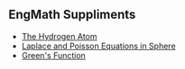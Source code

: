 ## EngMath Suppliments

* [The Hydrogen Atom](https://colab.research.google.com/github/SeoulTechPSE/EngMath/blob/master/supplements/hydrogen.ipynb)
* [Laplace and Poisson Equations in Sphere](https://colab.research.google.com/github/SeoulTechPSE/EngMath/blob/master/supplements/L_and_P_in_Sphere.ipynb)
* [Green's Function](https://colab.research.google.com/github/SeoulTechPSE/EngMath/blob/master/supplements/Green's_Function.ipynb)
